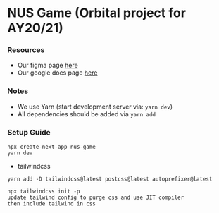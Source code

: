 # NUS Game (Orbital project for AY20/21)

### Resources

- Our figma page [here](https://www.figma.com/file/G0ajAThyYnljoAg9M25ahR/Not-Awake-team-library?node-id=0%3A1)
- Our google docs page [here](https://docs.google.com/document/d/1gVK1er13XGxM9K4T8hWutoqQm9WUkyBN_oKn4uAAlRk/edit)

### Notes

- We use Yarn (start development server via: `yarn dev`)
- All dependencies should be added via `yarn add`

### Setup Guide

```
npx create-next-app nus-game
yarn dev
```

- tailwindcss

```
yarn add -D tailwindcss@latest postcss@latest autoprefixer@latest

npx tailwindcss init -p
update tailwind config to purge css and use JIT compiler
then include tailwind in css
```
